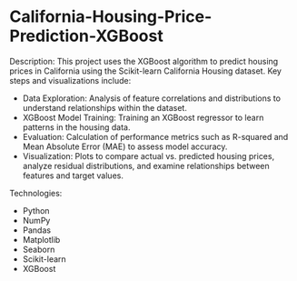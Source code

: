 # California-Housing-Price-Prediction-XGBoost

Description:
This project uses the XGBoost algorithm to predict housing prices in California using the Scikit-learn California Housing dataset. Key steps and visualizations include:

* Data Exploration: Analysis of feature correlations and distributions to understand relationships within the dataset.
* XGBoost Model Training: Training an XGBoost regressor to learn patterns in the housing data.
* Evaluation: Calculation of performance metrics such as R-squared and Mean Absolute Error (MAE) to assess model accuracy.
* Visualization: Plots to compare actual vs. predicted housing prices, analyze residual distributions, and examine relationships between features and target values.

Technologies:

* Python
* NumPy
* Pandas
* Matplotlib
* Seaborn
* Scikit-learn
* XGBoost
